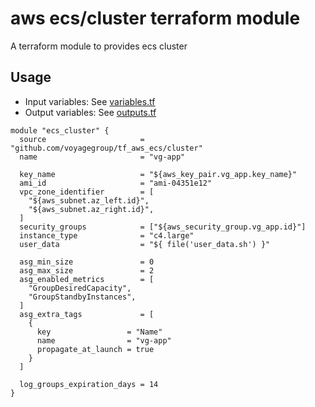 # aws ecs/cluster terraform module

A terraform module to provides ecs cluster

## Usage

* Input variables:  See [variables.tf](variables.tf)
* Output variables: See [outputs.tf](outputs.tf)

```hcl
module "ecs_cluster" {
  source                     = "github.com/voyagegroup/tf_aws_ecs/cluster"
  name                       = "vg-app"

  key_name                   = "${aws_key_pair.vg_app.key_name}"
  ami_id                     = "ami-04351e12"
  vpc_zone_identifier        = [
    "${aws_subnet.az_left.id}",
    "${aws_subnet.az_right.id}",
  ]
  security_groups            = ["${aws_security_group.vg_app.id}"]
  instance_type              = "c4.large"
  user_data                  = "${ file('user_data.sh') }"

  asg_min_size               = 0
  asg_max_size               = 2
  asg_enabled_metrics        = [
    "GroupDesiredCapacity",
    "GroupStandbyInstances",
  ]
  asg_extra_tags             = [
    {
      key                 = "Name"
      name                = "vg-app"
      propagate_at_launch = true
    }
  ]

  log_groups_expiration_days = 14
}
```
